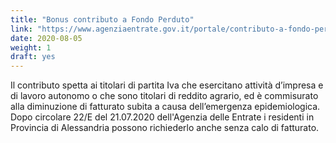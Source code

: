 ```yaml
---
title: "Bonus contributo a Fondo Perduto"
link: "https://www.agenziaentrate.gov.it/portale/contributo-a-fondo-perduto"
date: 2020-08-05
weight: 1
draft: yes
---
```


Il contributo spetta ai titolari di partita Iva che esercitano attività d’impresa e di lavoro autonomo o che sono titolari di reddito agrario, ed è commisurato alla diminuzione di fatturato subita a causa dell’emergenza epidemiologica.
Dopo circolare 22/E del 21.07.2020 dell'Agenzia delle Entrate i residenti in Provincia di Alessandria possono richiederlo anche senza calo di fatturato.
